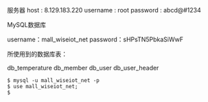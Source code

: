 服务器
host : 8.129.183.220
username : root
password : abcd@#1234

MySQL数据库

username：mall_wiseiot_net
password：sHPsTN5PbkaSiWwF

所使用到的数据库表：

db_temperature
db_member
db_user
db_user_header

```shell
$ mysql -u mall_wiseiot_net -p
$ use mall_wiseiot_net;
$
```

